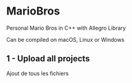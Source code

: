 # MarioBros
Personal Mario Bros in C++ with Allegro Library

Can be compiled on macOS, Linux or Windows

## 1 - Upload all projects
Ajout de tous les fichiers